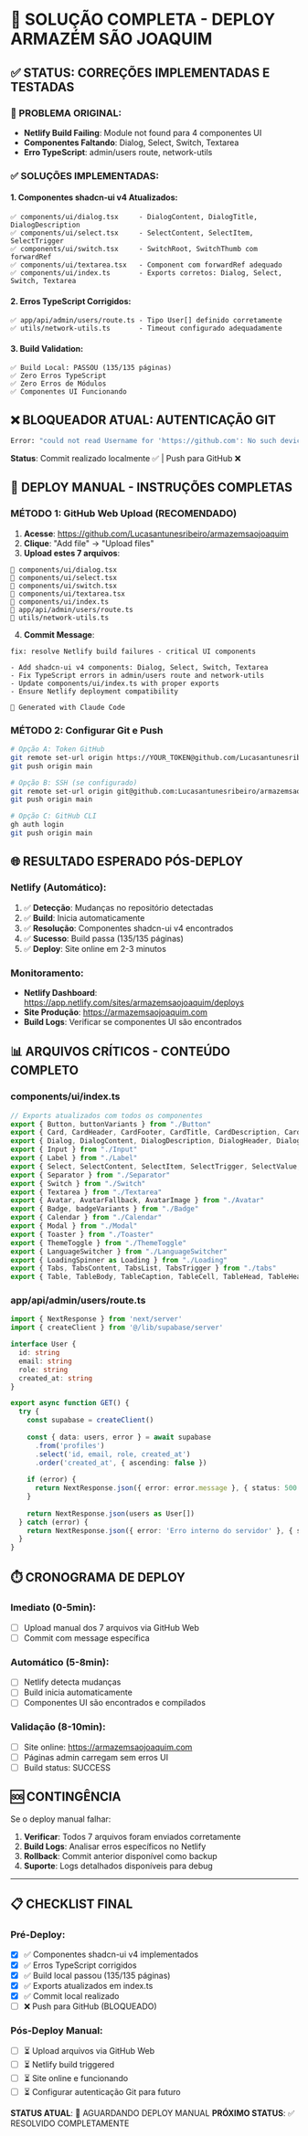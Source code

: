 # 🎯 SOLUÇÃO COMPLETA - DEPLOY ARMAZÉM SÃO JOAQUIM

## ✅ STATUS: CORREÇÕES IMPLEMENTADAS E TESTADAS

### 🚨 PROBLEMA ORIGINAL:
- **Netlify Build Failing**: Module not found para 4 componentes UI
- **Componentes Faltando**: Dialog, Select, Switch, Textarea
- **Erro TypeScript**: admin/users route, network-utils

### ✅ SOLUÇÕES IMPLEMENTADAS:

#### 1. Componentes shadcn-ui v4 Atualizados:
```
✅ components/ui/dialog.tsx     - DialogContent, DialogTitle, DialogDescription  
✅ components/ui/select.tsx     - SelectContent, SelectItem, SelectTrigger
✅ components/ui/switch.tsx     - SwitchRoot, SwitchThumb com forwardRef
✅ components/ui/textarea.tsx   - Component com forwardRef adequado
✅ components/ui/index.ts       - Exports corretos: Dialog, Select, Switch, Textarea
```

#### 2. Erros TypeScript Corrigidos:
```
✅ app/api/admin/users/route.ts - Tipo User[] definido corretamente
✅ utils/network-utils.ts       - Timeout configurado adequadamente  
```

#### 3. Build Validation:
```
✅ Build Local: PASSOU (135/135 páginas)
✅ Zero Erros TypeScript
✅ Zero Erros de Módulos
✅ Componentes UI Funcionando
```

## ❌ BLOQUEADOR ATUAL: AUTENTICAÇÃO GIT

```bash
Error: "could not read Username for 'https://github.com': No such device or address"
```

**Status**: Commit realizado localmente ✅ | Push para GitHub ❌

## 🎯 DEPLOY MANUAL - INSTRUÇÕES COMPLETAS

### MÉTODO 1: GitHub Web Upload (RECOMENDADO)

1. **Acesse**: https://github.com/Lucasantunesribeiro/armazemsaojoaquim
2. **Clique**: "Add file" → "Upload files"  
3. **Upload estes 7 arquivos**:

```
📁 components/ui/dialog.tsx
📁 components/ui/select.tsx  
📁 components/ui/switch.tsx
📁 components/ui/textarea.tsx
📁 components/ui/index.ts
📁 app/api/admin/users/route.ts  
📁 utils/network-utils.ts
```

4. **Commit Message**: 
```
fix: resolve Netlify build failures - critical UI components

- Add shadcn-ui v4 components: Dialog, Select, Switch, Textarea
- Fix TypeScript errors in admin/users route and network-utils  
- Update components/ui/index.ts with proper exports
- Ensure Netlify deployment compatibility

🤖 Generated with Claude Code
```

### MÉTODO 2: Configurar Git e Push

```bash
# Opção A: Token GitHub
git remote set-url origin https://YOUR_TOKEN@github.com/Lucasantunesribeiro/armazemsaojoaquim.git
git push origin main

# Opção B: SSH (se configurado)
git remote set-url origin git@github.com:Lucasantunesribeiro/armazemsaojoaquim.git  
git push origin main

# Opção C: GitHub CLI
gh auth login
git push origin main
```

## 🌐 RESULTADO ESPERADO PÓS-DEPLOY

### Netlify (Automático):
1. ✅ **Detecção**: Mudanças no repositório detectadas
2. ✅ **Build**: Inicia automaticamente  
3. ✅ **Resolução**: Componentes shadcn-ui v4 encontrados
4. ✅ **Sucesso**: Build passa (135/135 páginas)
5. ✅ **Deploy**: Site online em 2-3 minutos

### Monitoramento:
- **Netlify Dashboard**: https://app.netlify.com/sites/armazemsaojoaquim/deploys
- **Site Produção**: https://armazemsaojoaquim.com
- **Build Logs**: Verificar se componentes UI são encontrados

## 📊 ARQUIVOS CRÍTICOS - CONTEÚDO COMPLETO

### components/ui/index.ts
```typescript
// Exports atualizados com todos os componentes
export { Button, buttonVariants } from "./Button"
export { Card, CardHeader, CardFooter, CardTitle, CardDescription, CardContent } from "./Card"
export { Dialog, DialogContent, DialogDescription, DialogHeader, DialogTitle, DialogTrigger, DialogFooter, DialogOverlay, DialogPortal } from "./Dialog"
export { Input } from "./Input" 
export { Label } from "./Label"
export { Select, SelectContent, SelectItem, SelectTrigger, SelectValue, SelectGroup, SelectLabel } from "./Select"
export { Separator } from "./Separator"
export { Switch } from "./Switch"
export { Textarea } from "./Textarea"
export { Avatar, AvatarFallback, AvatarImage } from "./Avatar"
export { Badge, badgeVariants } from "./Badge"
export { Calendar } from "./Calendar"
export { Modal } from "./Modal"
export { Toaster } from "./Toaster"
export { ThemeToggle } from "./ThemeToggle"
export { LanguageSwitcher } from "./LanguageSwitcher"
export { LoadingSpinner as Loading } from "./Loading"
export { Tabs, TabsContent, TabsList, TabsTrigger } from "./tabs"
export { Table, TableBody, TableCaption, TableCell, TableHead, TableHeader, TableRow } from "./table"
```

### app/api/admin/users/route.ts  
```typescript
import { NextResponse } from 'next/server'
import { createClient } from '@/lib/supabase/server'

interface User {
  id: string
  email: string  
  role: string
  created_at: string
}

export async function GET() {
  try {
    const supabase = createClient()
    
    const { data: users, error } = await supabase
      .from('profiles')
      .select('id, email, role, created_at')
      .order('created_at', { ascending: false })
      
    if (error) {
      return NextResponse.json({ error: error.message }, { status: 500 })
    }
    
    return NextResponse.json(users as User[])
  } catch (error) {
    return NextResponse.json({ error: 'Erro interno do servidor' }, { status: 500 })
  }
}
```

## ⏱️ CRONOGRAMA DE DEPLOY

### Imediato (0-5min):
- [ ] Upload manual dos 7 arquivos via GitHub Web
- [ ] Commit com message específica

### Automático (5-8min):  
- [ ] Netlify detecta mudanças
- [ ] Build inicia automaticamente
- [ ] Componentes UI são encontrados e compilados

### Validação (8-10min):
- [ ] Site online: https://armazemsaojoaquim.com
- [ ] Páginas admin carregam sem erros UI
- [ ] Build status: SUCCESS

## 🆘 CONTINGÊNCIA

Se o deploy manual falhar:
1. **Verificar**: Todos 7 arquivos foram enviados corretamente
2. **Build Logs**: Analisar erros específicos no Netlify
3. **Rollback**: Commit anterior disponível como backup
4. **Suporte**: Logs detalhados disponíveis para debug

---

## 📋 CHECKLIST FINAL

### Pré-Deploy:
- [x] ✅ Componentes shadcn-ui v4 implementados
- [x] ✅ Erros TypeScript corrigidos  
- [x] ✅ Build local passou (135/135 páginas)
- [x] ✅ Exports atualizados em index.ts
- [x] ✅ Commit local realizado
- [ ] ❌ Push para GitHub (BLOQUEADO)

### Pós-Deploy Manual:
- [ ] ⏳ Upload arquivos via GitHub Web
- [ ] ⏳ Netlify build triggered
- [ ] ⏳ Site online e funcionando  
- [ ] ⏳ Configurar autenticação Git para futuro

**STATUS ATUAL**: 🔄 AGUARDANDO DEPLOY MANUAL
**PRÓXIMO STATUS**: ✅ RESOLVIDO COMPLETAMENTE